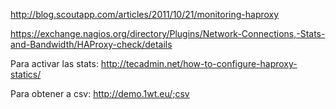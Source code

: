 http://blog.scoutapp.com/articles/2011/10/21/monitoring-haproxy

https://exchange.nagios.org/directory/Plugins/Network-Connections,-Stats-and-Bandwidth/HAProxy-check/details


Para activar las stats: http://tecadmin.net/how-to-configure-haproxy-statics/

Para obtener a csv:
http://demo.1wt.eu/;csv
